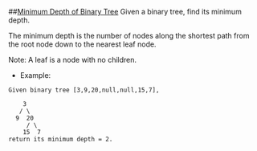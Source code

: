 ##[Minimum Depth of Binary Tree](https://leetcode.com/problems/minimum-depth-of-binary-tree/)
Given a binary tree, find its minimum depth.

The minimum depth is the number of nodes along the shortest path from the root node down to the nearest leaf node.

Note: A leaf is a node with no children.

- Example:
```
Given binary tree [3,9,20,null,null,15,7],

    3 
   / \
  9  20
     / \
    15  7
return its minimum depth = 2.
```

